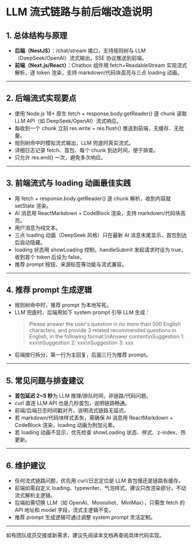 # LLM 流式链路与前后端改造说明

## 1. 总体结构与原理

- **后端（NestJS）**：/chat/stream 接口，支持规则树与 LLM（DeepSeek/OpenAI）流式输出，SSE 协议推送到前端。
- **前端（Next.js/React）**：Chatbox 组件用 fetch+ReadableStream 实现流式解析，逐 token 渲染，支持 markdown/代码块高亮与三点 loading 动画。

---

## 2. 后端流式实现要点

- 使用 Node.js 18+ 原生 fetch + response.body.getReader() 逐 chunk 读取 LLM API（如 DeepSeek/OpenAI）流式响应。
- 每收到一个 chunk 立刻 res.write + res.flush() 推送到前端，无缓存、无批量。
- 规则树命中时模拟流式输出，LLM 兜底时真实流式。
- 详细日志记录 fetch、首包、每个 chunk 到达时间，便于排查。
- 只允许 res.end() 一次，避免多次响应。

---

## 3. 前端流式与 loading 动画最佳实践

- 用 fetch + response.body.getReader() 逐 chunk 解析，收到内容就 setState 渲染。
- AI 消息用 ReactMarkdown + CodeBlock 渲染，支持 markdown/代码块高亮。
- 用户消息为纯文本。
- 三点 loading 动画（DeepSeek 风格）只在最新 AI 消息末尾显示，首包到达后自动隐藏。
- loading 状态用 showLoading 控制，handleSubmit 发起请求时设为 true，收到首个 token 后设为 false。
- 推荐 prompt 按钮、来源标签等功能与流式兼容。

---

## 4. 推荐 prompt 生成逻辑

- 规则树命中时，推荐 prompt 为本地写死。
- LLM 兜底时，后端用如下 system prompt 引导 LLM 生成：
  > Please answer the user's question in no more than 500 English characters, and provide 3 related recommended questions in English, in the following format:\nAnswer content\nSuggestion 1: xxx\nSuggestion 2: xxx\nSuggestion 3: xxx
- 后端按行拆分，第一行为主回复，后面三行为推荐 prompt。

---

## 5. 常见问题与排查建议

- **首包延迟 2~5 秒**为 LLM 推理/排队时间，非链路/代码问题。
- curl 直连 LLM API 也是几秒首包，说明链路畅通。
- 前端/后端日志时间戳对齐，说明流式链路无延迟。
- 若 markdown/代码块样式丢失，需确保 AI 消息用 ReactMarkdown + CodeBlock 渲染，loading 动画为附加元素。
- 若 loading 动画不显示，优先检查 showLoading 状态、样式、z-index、热更新。

---

## 6. 维护建议

- 任何流式链路问题，优先用 curl/日志定位是 LLM 首包慢还是链路有缓存。
- 前端如需自定义 loading、typewriter、气泡样式，建议只改渲染部分，不动流式解析主逻辑。
- 后端如需切换 LLM（如 OpenAI、Moonshot、MiniMax），只需改 fetch 的 API 地址和 model 字段，流式主逻辑不变。
- 推荐 prompt 生成逻辑可通过调整 system prompt 灵活定制。

---

如有团队成员交接或新需求，建议先阅读本文档再查阅具体代码实现。 
